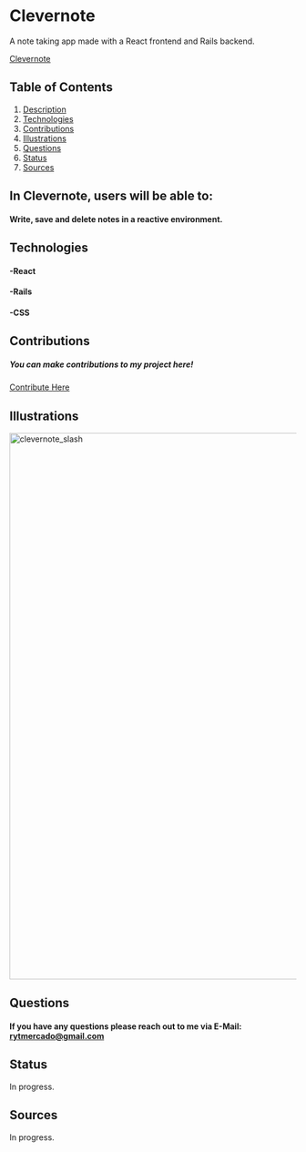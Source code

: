 # Clevernote
A note taking app made with a React frontend and Rails backend.

<a href="https://clvernote.herokuapp.com/">Clevernote</a>

## Table of Contents
1. [Description](#description)
2. [Technologies](#technologies)
3. [Contributions](#contributions)
4. [Illustrations](#illustrations)
5. [Questions](#questions)
6. [Status](#status)
7. [Sources](#sources)

## In Clevernote, users will be able to: <a name="description"></a>
#### Write, save and delete notes in a reactive environment.

## Technologies <a name="technologies"></a>
#### -React
#### -Rails
#### -CSS

## Contributions <a name="contributions"></a>

##### You can make contributions to my project here!
 <a href="https://github.com/rytmercado">Contribute Here</a>
 
## Illustrations <a name="illustrations"></a>

<img width="960" alt="clevernote_slash" src="https://user-images.githubusercontent.com/83959916/144643722-584fe0d0-ddb6-474b-ace1-2816b4156774.png">

## Questions <a name="questions"></a>

#### If you have any questions please reach out to me via E-Mail: rytmercado@gmail.com

## Status <a name="status"></a>

In progress.
## Sources <a name="sources"></a>

In progress.
